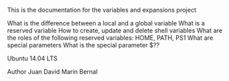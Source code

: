 This is the documentation for the variables and expansions project

What is the difference between a local and a global variable
What is a reserved variable
How to create, update and delete shell variables
What are the roles of the following reserved variables: HOME, PATH, PS1
What are special parameters
What is the special parameter $??

 Ubuntu 14.04 LTS

Author
Juan David Marin Bernal

